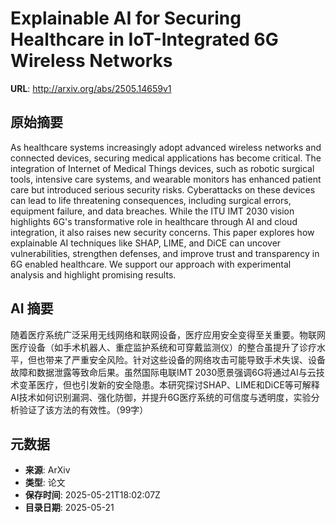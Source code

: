# Explainable AI for Securing Healthcare in IoT-Integrated 6G Wireless Networks

**URL**: http://arxiv.org/abs/2505.14659v1

## 原始摘要

As healthcare systems increasingly adopt advanced wireless networks and
connected devices, securing medical applications has become critical. The
integration of Internet of Medical Things devices, such as robotic surgical
tools, intensive care systems, and wearable monitors has enhanced patient care
but introduced serious security risks. Cyberattacks on these devices can lead
to life threatening consequences, including surgical errors, equipment failure,
and data breaches. While the ITU IMT 2030 vision highlights 6G's transformative
role in healthcare through AI and cloud integration, it also raises new
security concerns. This paper explores how explainable AI techniques like SHAP,
LIME, and DiCE can uncover vulnerabilities, strengthen defenses, and improve
trust and transparency in 6G enabled healthcare. We support our approach with
experimental analysis and highlight promising results.


## AI 摘要

随着医疗系统广泛采用无线网络和联网设备，医疗应用安全变得至关重要。物联网医疗设备（如手术机器人、重症监护系统和可穿戴监测仪）的整合虽提升了诊疗水平，但也带来了严重安全风险。针对这些设备的网络攻击可能导致手术失误、设备故障和数据泄露等致命后果。虽然国际电联IMT 2030愿景强调6G将通过AI与云技术变革医疗，但也引发新的安全隐患。本研究探讨SHAP、LIME和DiCE等可解释AI技术如何识别漏洞、强化防御，并提升6G医疗系统的可信度与透明度，实验分析验证了该方法的有效性。（99字）

## 元数据

- **来源**: ArXiv
- **类型**: 论文
- **保存时间**: 2025-05-21T18:02:07Z
- **目录日期**: 2025-05-21
